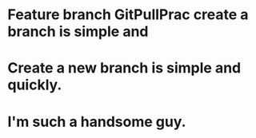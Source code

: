 # Feature branch GitPullPrac create a branch is simple and
# Create a new branch is simple and quickly.
# I'm such a handsome guy.
